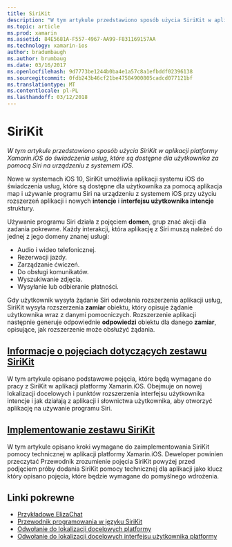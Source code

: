 ```yaml
---
title: SiriKit
description: "W tym artykule przedstawiono sposób użycia SiriKit w aplikacji platformy Xamarin.iOS do świadczenia usług, które są dostępne dla użytkownika za pomocą Siri na urządzeniu z systemem iOS."
ms.topic: article
ms.prod: xamarin
ms.assetid: 84E5681A-F557-4967-AA99-F831169157AA
ms.technology: xamarin-ios
author: bradumbaugh
ms.author: brumbaug
ms.date: 03/16/2017
ms.openlocfilehash: 9d7773be1244b0ba4e1a57c8a1efbddf02396138
ms.sourcegitcommit: 0fdb243b46cf21be47584900805cadcd077121bf
ms.translationtype: MT
ms.contentlocale: pl-PL
ms.lasthandoff: 03/12/2018
---
```

# <a name="sirikit"></a>SiriKit

_W tym artykule przedstawiono sposób użycia SiriKit w aplikacji platformy Xamarin.iOS do świadczenia usług, które są dostępne dla użytkownika za pomocą Siri na urządzeniu z systemem iOS._

Nowe w systemach iOS 10, SiriKit umożliwia aplikacji systemu iOS do świadczenia usług, które są dostępne dla użytkownika za pomocą aplikacja map i używanie programu Siri na urządzeniu z systemem iOS przy użyciu rozszerzeń aplikacji i nowych **intencje** i **interfejsu użytkownika intencje** struktury.

Używanie programu Siri działa z pojęciem **domen**, grup znać akcji dla zadania pokrewne. Każdy interakcji, która aplikację z Siri muszą należeć do jednej z jego domeny znanej usługi:

- Audio i wideo telefonicznej.
- Rezerwacji jazdy.
- Zarządzanie ćwiczeń.
- Do obsługi komunikatów.
- Wyszukiwanie zdjęcia.
- Wysyłanie lub odbieranie płatności.

Gdy użytkownik wysyła żądanie Siri odwołania rozszerzenia aplikacji usług, SiriKit wysyła rozszerzenia **zamiar** obiektu, który opisuje żądanie użytkownika wraz z danymi pomocniczych. Rozszerzenie aplikacji następnie generuje odpowiednie **odpowiedzi** obiektu dla danego **zamiar**, opisujące, jak rozszerzenie może obsłużyć żądania.

## <a name="understanding-sirikit-conceptsiosplatformsirikitunderstanding-sirikitmd"></a>[Informacje o pojęciach dotyczących zestawu SiriKit](~/ios/platform/sirikit/understanding-sirikit.md)

W tym artykule opisano podstawowe pojęcia, które będą wymagane do pracy z SiriKit w aplikacji platformy Xamarin.iOS. Obejmuje on nowej lokalizacji docelowych i punktów rozszerzenia interfejsu użytkownika intencje i jak działają z aplikacji i słownictwa użytkownika, aby otworzyć aplikację na używanie programu Siri.

## <a name="implementing-sirikitiosplatformsirikitimplementing-sirikitmd"></a>[Implementowanie zestawu SiriKit](~/ios/platform/sirikit/implementing-sirikit.md)

W tym artykule opisano kroki wymagane do zaimplementowania SiriKit pomocy technicznej w aplikacji platformy Xamarin.iOS. Deweloper powinien przeczytać Przewodnik zrozumienie pojęcia SiriKit powyżej przed podjęciem próby dodania SiriKit pomocy technicznej dla aplikacji jako klucz który opisano pojęcia, które będzie wymagane do pomyślnego wdrożenia.





## <a name="related-links"></a>Linki pokrewne

- [Przykładowe ElizaChat](https://developer.xamarin.com/samples/monotouch/ios10/ElizaChat/)
- [Przewodnik programowania w języku SiriKit](https://developer.apple.com/library/prerelease/content/documentation/Intents/Conceptual/SiriIntegrationGuide/index.html)
- [Odwołanie do lokalizacji docelowych platformy](https://developer.apple.com/reference/intents)
- [Odwołanie do lokalizacji docelowych interfejsu użytkownika platformy](https://developer.apple.com/reference/intentsui)
